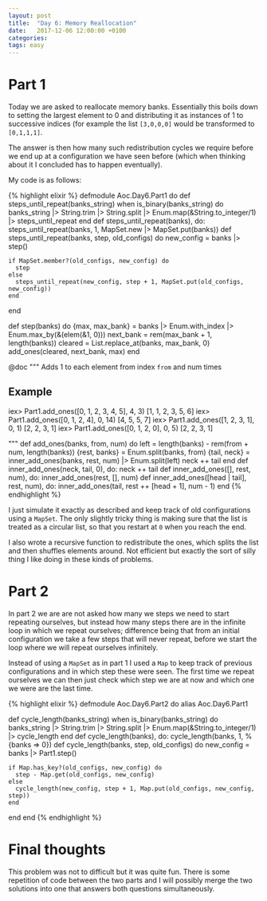 ```yaml
---
layout: post
title:  "Day 6: Memory Reallocation"
date:   2017-12-06 12:00:00 +0100
categories:
tags: easy
---
```

# Part 1
Today we are asked to reallocate memory banks. Essentially this boils down to
setting the largest element to 0 and distributing it as instances of 1 to
successive indices (for example the list `[3,0,0,0]` would be transformed to
`[0,1,1,1]`.

The answer is then how many such redistribution cycles we require before we end
up at a configuration we have seen before (which when thinking about it I
concluded has to happen eventually).

My code is as follows:

{% highlight elixir %}
defmodule Aoc.Day6.Part1 do
  def steps_until_repeat(banks_string) when is_binary(banks_string) do
    banks_string |> String.trim |> String.split |> Enum.map(&String.to_integer/1) |> steps_until_repeat
  end
  def steps_until_repeat(banks), do: steps_until_repeat(banks, 1, MapSet.new |> MapSet.put(banks))
  def steps_until_repeat(banks, step, old_configs) do
    new_config = banks |> step()

    if MapSet.member?(old_configs, new_config) do
      step
    else
      steps_until_repeat(new_config, step + 1, MapSet.put(old_configs, new_config))
    end
  end

  def step(banks) do
    {max, max_bank} = banks |> Enum.with_index |> Enum.max_by(&(elem(&1, 0)))
    next_bank = rem(max_bank + 1, length(banks))
    cleared = List.replace_at(banks, max_bank, 0)
    add_ones(cleared, next_bank, max)
  end

  @doc """
  Adds 1 to each element from index `from` and num times

  ## Example

  iex> Part1.add_ones([0, 1, 2, 3, 4, 5], 4, 3)
  [1, 1, 2, 3, 5, 6]
  iex> Part1.add_ones([0, 1, 2, 4], 0, 14)
  [4, 5, 5, 7]
  iex> Part1.add_ones([1, 2, 3, 1], 0, 1)
  [2, 2, 3, 1]
  iex> Part1.add_ones([0, 1, 2, 0], 0, 5)
  [2, 2, 3, 1]

  """
  def add_ones(banks, from, num) do
    left = length(banks) - rem(from + num, length(banks))
    {rest, banks} = Enum.split(banks, from)
    {tail, neck} = inner_add_ones(banks, rest, num) |> Enum.split(left)
    neck ++ tail
  end
  def inner_add_ones(neck, tail, 0), do: neck ++ tail
  def inner_add_ones([], rest, num), do: inner_add_ones(rest, [], num)
  def inner_add_ones([head | tail], rest, num), do: inner_add_ones(tail, rest ++ [head + 1], num - 1)
end
{% endhighlight %}

I just simulate it exactly as described and keep track of old configurations
using a `MapSet`. The only slightly tricky thing is making sure that the list is
treated as a circular list, so that you restart at `0` when you reach the end.

I also wrote a recursive function to redistribute the ones, which splits the
list and then shuffles elements around. Not efficient but exactly the sort of
silly thing I like doing in these kinds of problems.

# Part 2
In part 2 we are are not asked how many we steps we need to start repeating
ourselves, but instead how many steps there are in the infinite loop in which we
repeat ourselves; difference being that from an initial configuration we take a
few steps that will never repeat, before we start the loop where we will repeat
ourselves infinitely.

Instead of using a `MapSet` as in part 1 I used a `Map` to keep track of
previous configurations and in which step these were seen. The first time we
repeat ourselves we can then just check which step we are at now and which one
we were are the last time.

{% highlight elixir %}
defmodule Aoc.Day6.Part2 do
  alias Aoc.Day6.Part1

  def cycle_length(banks_string) when is_binary(banks_string) do
    banks_string |> String.trim |> String.split |> Enum.map(&String.to_integer/1) |> cycle_length
  end
  def cycle_length(banks), do: cycle_length(banks, 1, %{banks => 0})
  def cycle_length(banks, step, old_configs) do
    new_config = banks |> Part1.step()

    if Map.has_key?(old_configs, new_config) do
      step - Map.get(old_configs, new_config)
    else
      cycle_length(new_config, step + 1, Map.put(old_configs, new_config, step))
    end
  end
end
{% endhighlight %}

# Final thoughts
This problem was not to difficult but it was quite fun. There is some repetition
of code between the two parts and I will possibly merge the two solutions into
one that answers both questions simultaneously. 
